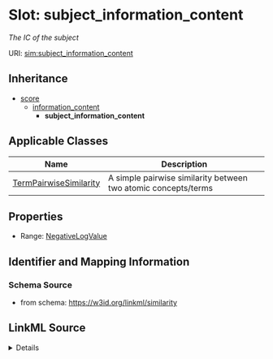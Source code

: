 # Slot: subject_information_content
_The IC of the subject_


URI: [sim:subject_information_content](https://w3id.org/linkml/similarity/subject_information_content)




## Inheritance

* [score](score.md)
    * [information_content](information_content.md)
        * **subject_information_content**





## Applicable Classes

| Name | Description |
| --- | --- |
[TermPairwiseSimilarity](TermPairwiseSimilarity.md) | A simple pairwise similarity between two atomic concepts/terms






## Properties

* Range: [NegativeLogValue](NegativeLogValue.md)







## Identifier and Mapping Information







### Schema Source


* from schema: https://w3id.org/linkml/similarity




## LinkML Source

<details>
```yaml
name: subject_information_content
description: The IC of the subject
from_schema: https://w3id.org/linkml/similarity
rank: 1000
is_a: information_content
alias: subject_information_content
domain_of:
- TermPairwiseSimilarity
range: NegativeLogValue

```
</details>